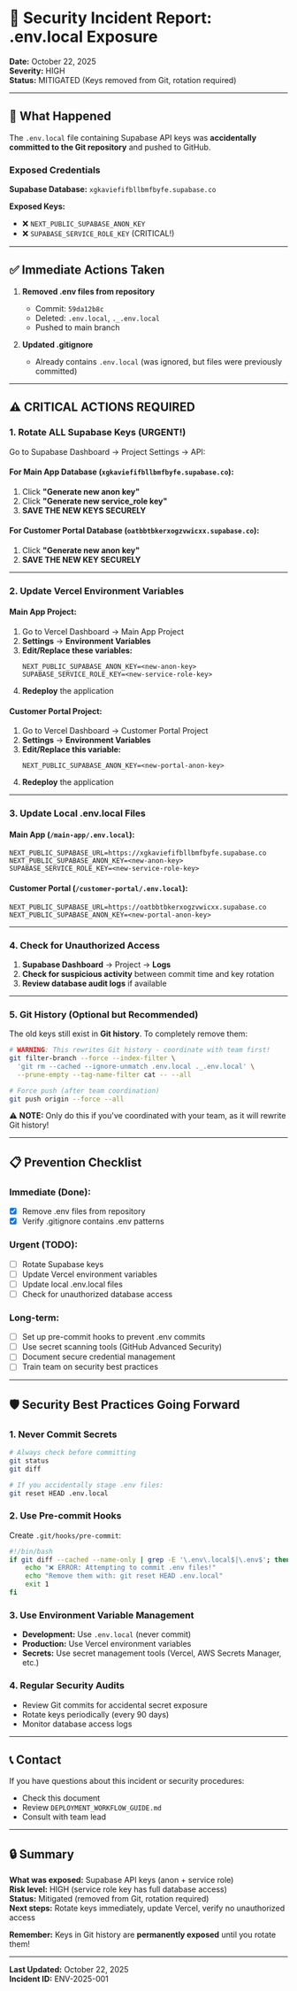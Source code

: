 # 🚨 Security Incident Report: .env.local Exposure

**Date:** October 22, 2025  
**Severity:** HIGH  
**Status:** MITIGATED (Keys removed from Git, rotation required)

---

## 🔴 What Happened

The `.env.local` file containing Supabase API keys was **accidentally committed to the Git repository** and pushed to GitHub.

### Exposed Credentials

**Supabase Database:** `xgkaviefifbllbmfbyfe.supabase.co`

**Exposed Keys:**
- ❌ `NEXT_PUBLIC_SUPABASE_ANON_KEY`
- ❌ `SUPABASE_SERVICE_ROLE_KEY` (CRITICAL!)

---

## ✅ Immediate Actions Taken

1. **Removed .env files from repository**
   - Commit: `59da12b8c`
   - Deleted: `.env.local`, `._.env.local`
   - Pushed to main branch

2. **Updated .gitignore**
   - Already contains `.env.local` (was ignored, but files were previously committed)

---

## ⚠️ CRITICAL ACTIONS REQUIRED

### 1. **Rotate ALL Supabase Keys (URGENT!)**

Go to Supabase Dashboard → Project Settings → API:

#### **For Main App Database** (`xgkaviefifbllbmfbyfe.supabase.co`):
1. Click **"Generate new anon key"**
2. Click **"Generate new service_role key"**
3. **SAVE THE NEW KEYS SECURELY**

#### **For Customer Portal Database** (`oatbbtbkerxogzvwicxx.supabase.co`):
1. Click **"Generate new anon key"**
2. **SAVE THE NEW KEY SECURELY**

---

### 2. **Update Vercel Environment Variables**

#### **Main App Project:**
1. Go to Vercel Dashboard → Main App Project
2. **Settings** → **Environment Variables**
3. **Edit/Replace these variables:**
   ```
   NEXT_PUBLIC_SUPABASE_ANON_KEY=<new-anon-key>
   SUPABASE_SERVICE_ROLE_KEY=<new-service-role-key>
   ```
4. **Redeploy** the application

#### **Customer Portal Project:**
1. Go to Vercel Dashboard → Customer Portal Project
2. **Settings** → **Environment Variables**
3. **Edit/Replace this variable:**
   ```
   NEXT_PUBLIC_SUPABASE_ANON_KEY=<new-portal-anon-key>
   ```
4. **Redeploy** the application

---

### 3. **Update Local .env.local Files**

#### **Main App** (`/main-app/.env.local`):
```env
NEXT_PUBLIC_SUPABASE_URL=https://xgkaviefifbllbmfbyfe.supabase.co
NEXT_PUBLIC_SUPABASE_ANON_KEY=<new-anon-key>
SUPABASE_SERVICE_ROLE_KEY=<new-service-role-key>
```

#### **Customer Portal** (`/customer-portal/.env.local`):
```env
NEXT_PUBLIC_SUPABASE_URL=https://oatbbtbkerxogzvwicxx.supabase.co
NEXT_PUBLIC_SUPABASE_ANON_KEY=<new-portal-anon-key>
```

---

### 4. **Check for Unauthorized Access**

1. **Supabase Dashboard** → Project → **Logs**
2. **Check for suspicious activity** between commit time and key rotation
3. **Review database audit logs** if available

---

### 5. **Git History (Optional but Recommended)**

The old keys still exist in **Git history**. To completely remove them:

```bash
# WARNING: This rewrites Git history - coordinate with team first!
git filter-branch --force --index-filter \
  'git rm --cached --ignore-unmatch .env.local ._.env.local' \
  --prune-empty --tag-name-filter cat -- --all

# Force push (after team coordination)
git push origin --force --all
```

⚠️ **NOTE:** Only do this if you've coordinated with your team, as it will rewrite Git history!

---

## 📋 Prevention Checklist

### Immediate (Done):
- [x] Remove .env files from repository
- [x] Verify .gitignore contains .env patterns

### Urgent (TODO):
- [ ] Rotate Supabase keys
- [ ] Update Vercel environment variables
- [ ] Update local .env.local files
- [ ] Check for unauthorized database access

### Long-term:
- [ ] Set up pre-commit hooks to prevent .env commits
- [ ] Use secret scanning tools (GitHub Advanced Security)
- [ ] Document secure credential management
- [ ] Train team on security best practices

---

## 🛡️ Security Best Practices Going Forward

### 1. **Never Commit Secrets**
```bash
# Always check before committing
git status
git diff

# If you accidentally stage .env files:
git reset HEAD .env.local
```

### 2. **Use Pre-commit Hooks**

Create `.git/hooks/pre-commit`:
```bash
#!/bin/bash
if git diff --cached --name-only | grep -E '\.env\.local$|\.env$'; then
    echo "❌ ERROR: Attempting to commit .env files!"
    echo "Remove them with: git reset HEAD .env.local"
    exit 1
fi
```

### 3. **Use Environment Variable Management**
- **Development:** Use `.env.local` (never commit)
- **Production:** Use Vercel environment variables
- **Secrets:** Use secret management tools (Vercel, AWS Secrets Manager, etc.)

### 4. **Regular Security Audits**
- Review Git commits for accidental secret exposure
- Rotate keys periodically (every 90 days)
- Monitor database access logs

---

## 📞 Contact

If you have questions about this incident or security procedures:
- Check this document
- Review `DEPLOYMENT_WORKFLOW_GUIDE.md`
- Consult with team lead

---

## 🔒 Summary

**What was exposed:** Supabase API keys (anon + service role)  
**Risk level:** HIGH (service role key has full database access)  
**Status:** Mitigated (removed from Git, rotation required)  
**Next steps:** Rotate keys immediately, update Vercel, verify no unauthorized access

**Remember:** Keys in Git history are **permanently exposed** until you rotate them!

---

**Last Updated:** October 22, 2025  
**Incident ID:** ENV-2025-001
